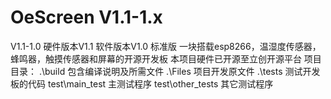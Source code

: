 # OeScreen V1.1-1.x
V1.1-1.0        硬件版本V1.1 软件版本V1.0 标准版
一块搭载esp8266，温湿度传感器，蜂鸣器，触摸传感器和屏幕的开源开发板
本项目硬件已开源至立创开源平台
项目目录：
    .\build             包含编译说明及所需文件
    .\Files             项目开发原文件
    .\tests             测试开发板的代码
        test\main_test    主测试程序
        test\other_tests  其它测试程序